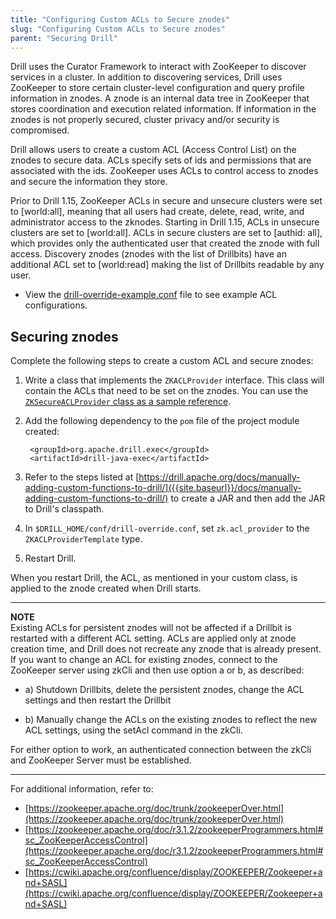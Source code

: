 ```yaml
---
title: "Configuring Custom ACLs to Secure znodes"
slug: "Configuring Custom ACLs to Secure znodes"
parent: "Securing Drill"
---  
```


Drill uses the Curator Framework to interact with ZooKeeper to discover services in a cluster. In addition to discovering services, Drill uses ZooKeeper to store certain cluster-level configuration and query profile information in znodes. A znode is an internal data tree in ZooKeeper that stores coordination and execution related information. If information in the znodes is not properly secured, cluster privacy and/or security is compromised.   

Drill allows users to create a custom ACL (Access Control List) on the znodes to secure data. ACLs specify sets of ids and permissions that are associated with the ids. ZooKeeper uses ACLs to control access to znodes and secure the information they store.   

Prior to Drill 1.15, ZooKeeper ACLs in secure and unsecure clusters were set to [world:all], meaning that all users had create, delete, read, write, and administrator access to the zknodes. Starting in Drill 1.15, ACLs in unsecure clusters are set to [world:all]. ACLs in secure clusters are set to [authid: all], which provides only the authenticated user that created the znode with full access. Discovery znodes (znodes with the list of Drillbits) have an additional ACL set to [world:read] making the list of Drillbits readable by any user.   

- View the [drill-override-example.conf](https://github.com/apache/drill/blob/master/distribution/src/resources/drill-override-example.conf) file to see example ACL configurations.

  
## Securing znodes
Complete the following steps to create a custom ACL and secure znodes:  

1. Write a class that implements the `ZKACLProvider` interface. This class will contain the ACLs that need to be set on the znodes. You can use  the [`ZKSecureACLProvider` class as a sample reference](https://github.com/apache/drill/blob/master/exec/java-exec/src/main/java/org/apache/drill/exec/coord/zk/ZKSecureACLProvider.java).  
2. Add the following dependency to the `pom` file of the project module created:  

		<groupId>org.apache.drill.exec</groupId>
		<artifactId>drill-java-exec</artifactId>  
3. Refer to the steps listed at [https://drill.apache.org/docs/manually-adding-custom-functions-to-drill/]({{site.baseurl}}/docs/manually-adding-custom-functions-to-drill/) to create a JAR and then add the JAR to Drill's classpath.  
4. In `$DRILL_HOME/conf/drill-override.conf`, set `zk.acl_provider` to the `ZKACLProviderTemplate` type.  
5. Restart Drill.
  
When you restart Drill, the ACL, as mentioned in your custom class, is applied to the znode created when Drill starts.  

***
**NOTE**  
Existing ACLs for persistent znodes will not be affected if a Drillbit is restarted with a different ACL setting. ACLs are applied only at znode creation time, and Drill does not recreate any znode that is already present. If you want to change an ACL for existing znodes, connect to the ZooKeeper server using zkCli and then use option a or b, as described:  

- a) Shutdown Drillbits, delete the persistent znodes, change the ACL settings and then restart the Drillbit   

- b) Manually change the ACLs on the existing znodes to reflect the new ACL settings, using the setAcl command in the zkCli.

For either option to work, an authenticated connection between the zkCli and ZooKeeper Server must be established. 

***

For additional information, refer to:  

- [https://zookeeper.apache.org/doc/trunk/zookeeperOver.html](https://zookeeper.apache.org/doc/trunk/zookeeperOver.html)  
- [https://zookeeper.apache.org/doc/r3.1.2/zookeeperProgrammers.html#sc_ZooKeeperAccessControl](https://zookeeper.apache.org/doc/r3.1.2/zookeeperProgrammers.html#sc_ZooKeeperAccessControl)  
- [https://cwiki.apache.org/confluence/display/ZOOKEEPER/Zookeeper+and+SASL](https://cwiki.apache.org/confluence/display/ZOOKEEPER/Zookeeper+and+SASL)


